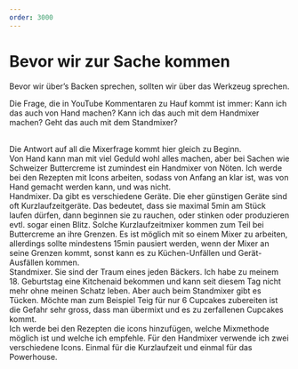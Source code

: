 ```yaml
---
order: 3000
---
```

# Bevor wir zur Sache kommen
Bevor wir über’s Backen sprechen, sollten wir über das Werkzeug sprechen.

Die Frage, die in YouTube Kommentaren zu Hauf kommt ist immer: Kann ich das auch von Hand machen? Kann ich das auch mit dem Handmixer machen? Geht das auch mit dem Standmixer?

<br>
Die Antwort auf all die Mixerfrage kommt hier gleich zu Beginn.

<br>
Von Hand kann man mit viel Geduld wohl alles machen, aber bei Sachen wie Schweizer Buttercreme ist zumindest ein Handmixer von Nöten. Ich werde bei den Rezepten mit Icons arbeiten, sodass von Anfang an klar ist, was von Hand gemacht werden kann, und was nicht.

<br>
Handmixer. Da gibt es verschiedene Geräte. Die eher günstigen Geräte sind oft Kurzlaufzeitgeräte. Das bedeutet, dass sie maximal 5min am Stück laufen dürfen, dann beginnen sie zu rauchen, oder stinken oder produzieren evtl. sogar einen Blitz. Solche Kurzlaufzeitmixer kommen zum Teil bei Buttercreme an ihre Grenzen. Es ist möglich mit so einem Mixer zu arbeiten, allerdings sollte mindestens 15min pausiert werden, wenn der Mixer an seine Grenzen kommt, sonst kann es zu Küchen-Unfällen und Gerät-Ausfällen kommen.

<br>
Standmixer. Sie sind der Traum eines jeden Bäckers. Ich habe zu meinem 18. Geburtstag eine Kitchenaid bekommen und kann seit diesem Tag nicht mehr ohne meinen Schatz leben. Aber auch beim Standmixer gibt es Tücken. Möchte man zum Beispiel Teig für nur 6 Cupcakes zubereiten ist die Gefahr sehr gross, dass man übermixt und es zu zerfallenen Cupcakes kommt.

<br>
Ich werde bei den Rezepten die icons hinzufügen, welche Mixmethode möglich ist und welche ich empfehle. Für den Handmixer verwende ich zwei verschiedene Icons. Einmal für die Kurzlaufzeit und einmal für das Powerhouse.
